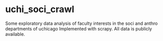 # uchi_soci_crawl
Some exploratory data analysis of faculty interests in the soci and anthro departments of uchicago
Implemented with scrapy.
All data is publicly available.
